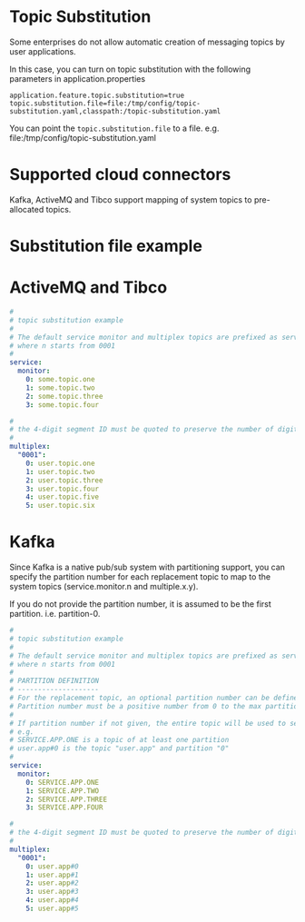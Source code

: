 # Topic Substitution

Some enterprises do not allow automatic creation of messaging topics by user applications.

In this case, you can turn on topic substitution with the following parameters in application.properties

```
application.feature.topic.substitution=true
topic.substitution.file=file:/tmp/config/topic-substitution.yaml,classpath:/topic-substitution.yaml
```

You can point the `topic.substitution.file` to a file. e.g. file:/tmp/config/topic-substitution.yaml

# Supported cloud connectors

Kafka, ActiveMQ and Tibco support mapping of system topics to pre-allocated topics.

# Substitution file example

# ActiveMQ and Tibco

```yaml
#
# topic substitution example
#
# The default service monitor and multiplex topics are prefixed as service.monitor and multiplex.n
# where n starts from 0001
#
service:
  monitor:
    0: some.topic.one
    1: some.topic.two
    2: some.topic.three
    3: some.topic.four

#
# the 4-digit segment ID must be quoted to preserve the number of digits when the system parses this config file
#
multiplex:
  "0001":
    0: user.topic.one
    1: user.topic.two
    2: user.topic.three
    3: user.topic.four
    4: user.topic.five
    5: user.topic.six
```

# Kafka

Since Kafka is a native pub/sub system with partitioning support, you can specify the partition number for each replacement topic to map to the system topics (service.monitor.n and multiple.x.y).

If you do not provide the partition number, it is assumed to be the first partition. i.e. partition-0.

```yaml
#
# topic substitution example
#
# The default service monitor and multiplex topics are prefixed as service.monitor and multiplex.n
# where n starts from 0001
#
# PARTITION DEFINITION
# --------------------
# For the replacement topic, an optional partition number can be defined using the "#n" suffix.
# Partition number must be a positive number from 0 to the max partition of the specific topic.
#
# If partition number if not given, the entire topic will be used to send/receive events.
# e.g.
# SERVICE.APP.ONE is a topic of at least one partition
# user.app#0 is the topic "user.app" and partition "0"
#
service:
  monitor:
    0: SERVICE.APP.ONE
    1: SERVICE.APP.TWO
    2: SERVICE.APP.THREE
    3: SERVICE.APP.FOUR

#
# the 4-digit segment ID must be quoted to preserve the number of digits when the system parses this config file
#
multiplex:
  "0001":
    0: user.app#0
    1: user.app#1
    2: user.app#2
    3: user.app#3
    4: user.app#4
    5: user.app#5
```